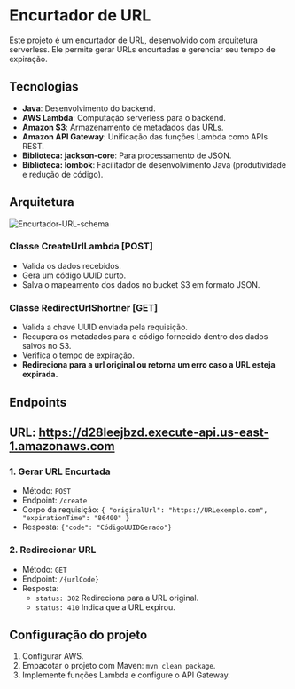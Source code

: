 # Encurtador de URL

Este projeto é um encurtador de URL, desenvolvido com arquitetura serverless. Ele permite gerar URLs encurtadas e gerenciar seu tempo de expiração.

## Tecnologias

- **Java**: Desenvolvimento do backend.
- **AWS Lambda**: Computação serverless para o backend.
- **Amazon S3**: Armazenamento de metadados das URLs.
- **Amazon API Gateway**: Unificação das funções Lambda como APIs REST.
- **Biblioteca: jackson-core**: Para processamento de JSON.
- **Biblioteca: lombok**: Facilitador de desenvolvimento Java (produtividade e redução de código).

## Arquitetura

![Encurtador-URL-schema](https://github.com/user-attachments/assets/233f20df-6e05-48c1-a503-0824e3154821)


### Classe CreateUrlLambda [POST]

- Valida os dados recebidos.
- Gera um código UUID curto.
- Salva o mapeamento dos dados no bucket S3 em formato JSON.

### Classe RedirectUrlShortner [GET]

- Valida a chave UUID enviada pela requisição.
- Recupera os metadados para o código fornecido dentro dos dados salvos no S3.
- Verifica o tempo de expiração.
- **Redireciona para a url original ou retorna um erro caso a URL esteja expirada.**

## Endpoints

## URL: https://d28leejbzd.execute-api.us-east-1.amazonaws.com

### 1. Gerar URL Encurtada
- Método: `POST`
- Endpoint: `/create`
- Corpo da requisição: `{ "originalUrl": "https://URLexemplo.com", "expirationTime": "86400" }`
- Resposta: `{"code": "CódigoUUIDGerado"}`

### 2. Redirecionar URL 
- Método: `GET`
- Endpoint: `/{urlCode}`
- Resposta:
  - `status: 302` Redireciona para a URL original.
  - `status: 410` Indica que a URL expirou.

## Configuração do projeto

1. Configurar AWS.
2. Empacotar o projeto com Maven: `mvn clean package`.
3. Implemente funções Lambda e configure o API Gateway.
